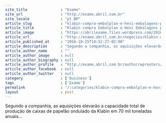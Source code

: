 ```yaml
---
site_title               : "Exame"
site_url                 : "http://exame.abril.com.br"
site_locale              : "pt_BR"
article_slug             : "klabin-compra-embalplan-e-hevi-embalagens-por-rs187-mi"
article_title            : "Klabin compra Embalplan e Hevi Embalagens por R$187 mi"
article_image            : "https://abrilexame.files.wordpress.com/2016/09/size_960_16_9_klabin119.jpg?quality=70&strip=all&w=960"
article_url              : "http://exame.abril.com.br/negocios/klabin-compra-embalplan-e-hevi-embalagens-por-r187-mi/"
article_published_at     : "2016-10-25T18:52:27-02:00"
article_description      : "Segundo a companhia, as aquisições elevarão a capacidade total de produção de caixas de papelão ondulado da Klabin em 70 mil toneladas anuais..."
article_author_name      : ""
article_author_image     : null
article_author_biography : null
article_author_profile   : "http://exame.abril.com.br/author/wpreuters/"
article_author_facebook  : null
article_author_twitter   : null
category                 : ['business']
tags                     : ['Exame']
permalink                : "/:categories/klabin-compra-embalplan-e-hevi-embalagens-por-rs187-mi/"
layout                   : post
---
```


Segundo a companhia, as aquisições elevarão a capacidade total de produção de caixas de papelão ondulado da Klabin em 70 mil toneladas anuais...
